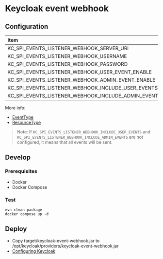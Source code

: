 # Keycloak event webhook

## Configuration

| Item                                                | Required | Default | Example                             |
|:----------------------------------------------------|:---------|:--------|:------------------------------------|
| KC_SPI_EVENTS_LISTENER_WEBHOOK_SERVER_URI           | true     |         | http://localhost,http://example.com |
| KC_SPI_EVENTS_LISTENER_WEBHOOK_USERNAME             | false    | null    | username                            |
| KC_SPI_EVENTS_LISTENER_WEBHOOK_PASSWORD             | false    | null    | password                            |
| KC_SPI_EVENTS_LISTENER_WEBHOOK_USER_EVENT_ENABLE    | false    | true    | false                               |
| KC_SPI_EVENTS_LISTENER_WEBHOOK_ADMIN_EVENT_ENABLE   | false    | true    | true                                |
| KC_SPI_EVENTS_LISTENER_WEBHOOK_INCLUDE_USER_EVENTS  | false    |         | LOGIN,CODE_TO_TOKEN                 |
| KC_SPI_EVENTS_LISTENER_WEBHOOK_INCLUDE_ADMIN_EVENTS | false    |         | AUTHORIZATION_RESOURCE              |

More info:
* [EventType](https://www.keycloak.org/docs-api/21.0.1/javadocs/org/keycloak/events/EventType.html)
* [ResourceType](https://www.keycloak.org/docs-api/21.0.1/javadocs/org/keycloak/events/admin/ResourceType.html)

> Note: If `KC_SPI_EVENTS_LISTENER_WEBHOOK_INCLUDE_USER_EVENTS` and `KC_SPI_EVENTS_LISTENER_WEBHOOK_INCLUDE_ADMIN_EVENTS` are not configured, it means that all events will be sent.

## Develop

### Prerequisites
* Docker
* Docker Compose

### Test

```shell
mvn clean package
docker compose up -d
```

## Deploy

* Copy target/keycloak-event-webhook.jar to /opt/keycloak/providers/keycloak-event-webhook.jar
* [Configuring Keycloak](https://www.keycloak.org/server/configuration)

